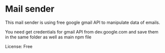 # Mail sender

This mail sender is using free google gmail API to manipulate data of emails.

You need get credentials for gmail API from dev.google.com and save them in the same folder as well as main npm file

License: Free
